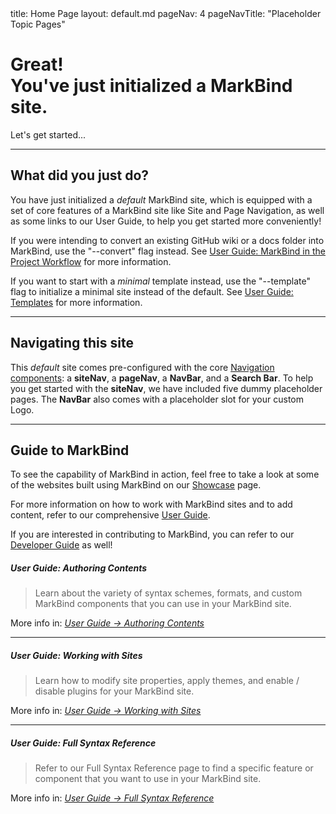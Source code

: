 <frontmatter>
  title: Home Page
  layout: default.md
  pageNav: 4
  pageNavTitle: "Placeholder Topic Pages"
</frontmatter>

<br>

<div class="bg-primary text-white px-2 py-5 mb-4">
  <div class="container">
    <h1 class="display-5 no-index">Great!<br>You've just initialized a MarkBind site.</h1>
    <p class="lead">Let's get started...</p>
  </div>
</div>

---

## What did you just do?

You have just initialized a _default_ MarkBind site, which is equipped with a set of core features of a MarkBind site like Site and Page Navigation, as well as some links to our User Guide, to help you get started more conveniently!

<box type="tip">

If you were intending to convert an existing GitHub wiki or a docs folder into MarkBind, use the "--convert" flag instead. See <a href="https://markbind.org/userGuide/markBindInTheProjectWorkflow.html#converting-existing-project-documentation-wiki" target="_blank">User Guide: MarkBind in the Project Workflow</a> for more information.

If you want to start with a <tooltip content="i.e. without any content">_minimal_</tooltip> template instead, use the "--template" flag to initialize a minimal site instead of the default. See <a href="https://markbind.org/userGuide/templates.html" target="_blank">User Guide: Templates</a> for more information.

</box>

---

## Navigating this site

This _default_ site comes pre-configured with the core <a href="https://markbind.org/userGuide/components/navigation.html#navigation-components" target="_blank">Navigation components</a>: a <tooltip content="Site Navigation">**siteNav**</tooltip>, a <tooltip content="Page Navigation">**pageNav**</tooltip>, a <tooltip content="Navigation Bar">**NavBar**</tooltip>, and a **Search Bar**</tooltip>. To help you get started with the **siteNav**, we have included <tooltip content="Topic 1, Topic 2, Topic 3, Topic 3a, Topic 3b">five dummy placeholder pages</tooltip>. The **NavBar** also comes with a placeholder slot for your custom Logo.

---

## Guide to MarkBind

To see the capability of MarkBind in action, feel free to take a look at some of the websites built using MarkBind on our <a href="https://markbind.org/showcase.html" target="_blank">Showcase</a> page. 

For more information on how to work with MarkBind sites and to add content, refer to our comprehensive <a href="https://markbind.org/userGuide/gettingStarted.html" target="_blank">User Guide</a>. 

<box type="info">

If you are interested in contributing to MarkBind, you can refer to our <a href="https://markbind.org/devdocs/devGuide/devGuide.html" target="_blank">Developer Guide</a> as well!

</box>

<panel header="**Good starting points in our User Guide:**" expanded no-close>

##### **User Guide: Authoring Contents**

> Learn about the variety of syntax schemes, formats, and custom MarkBind components that you can use in your MarkBind site.

More info in: _<a href="https://markbind.org/userGuide/authoringContents.html" target="_blank">User Guide → Authoring Contents</a>_

---

##### **User Guide: Working with Sites**

> Learn how to modify site properties, apply themes, and enable / disable plugins for your MarkBind site.

More info in: _<a href="https://markbind.org/userGuide/workingWithSites.html" target="_blank">User Guide → Working with Sites</a>_

---

##### **User Guide: Full Syntax Reference**

> Refer to our Full Syntax Reference page to find a specific feature or component that you want to use in your MarkBind site.

More info in: _<a href="https://markbind.org/userGuide/fullSyntaxReference.html" target="_blank">User Guide → Full Syntax Reference</a>_

</panel>
